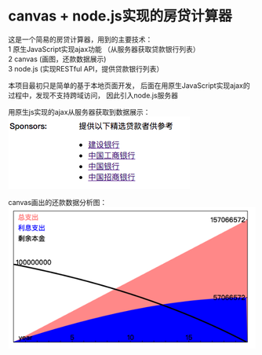 # canvas + node.js实现的房贷计算器  
这是一个简易的房贷计算器，用到的主要技术：  
1 原生JavaScript实现ajax功能 （从服务器获取贷款银行列表）  
2 canvas (画图，还款数据展示)   
3 node.js (实现RESTful API，提供贷款银行列表）  

本项目最初只是简单的基于本地页面开发，
后面在用原生JavaScript实现ajax的过程中，发现不支持跨域访问，
因此引入node.js服务器

用原生js实现的ajax从服务器获取到数据展示：  
![](./static/images/banks.png)  

canvas画出的还款数据分析图：  
![](./static/images/canvas.png)







